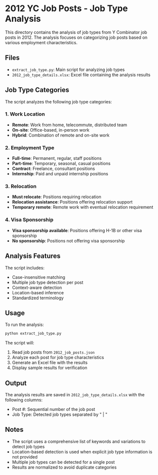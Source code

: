 # 2012 YC Job Posts - Job Type Analysis

This directory contains the analysis of job types from Y Combinator job posts in 2012. The analysis focuses on categorizing job posts based on various employment characteristics.

## Files

- `extract_job_type.py`: Main script for analyzing job types
- `2012_job_type_details.xlsx`: Excel file containing the analysis results

## Job Type Categories

The script analyzes the following job type categories:

### 1. Work Location
- **Remote**: Work from home, telecommute, distributed team
- **On-site**: Office-based, in-person work
- **Hybrid**: Combination of remote and on-site work

### 2. Employment Type
- **Full-time**: Permanent, regular, staff positions
- **Part-time**: Temporary, seasonal, casual positions
- **Contract**: Freelance, consultant positions
- **Internship**: Paid and unpaid internship positions

### 3. Relocation
- **Must relocate**: Positions requiring relocation
- **Relocation assistance**: Positions offering relocation support
- **Temporary remote**: Remote work with eventual relocation requirement

### 4. Visa Sponsorship
- **Visa sponsorship available**: Positions offering H-1B or other visa sponsorship
- **No sponsorship**: Positions not offering visa sponsorship

## Analysis Features

The script includes:
- Case-insensitive matching
- Multiple job type detection per post
- Context-aware detection
- Location-based inference
- Standardized terminology

## Usage

To run the analysis:
```bash
python extract_job_type.py
```

The script will:
1. Read job posts from `2012_job_posts.json`
2. Analyze each post for job type characteristics
3. Generate an Excel file with the results
4. Display sample results for verification

## Output

The analysis results are saved in `2012_job_type_details.xlsx` with the following columns:
- Post #: Sequential number of the job post
- Job Type: Detected job types separated by " | "

## Notes

- The script uses a comprehensive list of keywords and variations to detect job types
- Location-based detection is used when explicit job type information is not provided
- Multiple job types can be detected for a single post
- Results are normalized to avoid duplicate categories 
